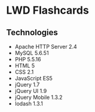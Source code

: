 # LWD Flashcards
## Technologies
- Apache HTTP Server 2.4
- MySQL 5.6.51
- PHP 5.5.16
- HTML 5
- CSS 2.1
- JavaScript ES5
- jQuery 1.7
- jQuery UI 1.9
- jQuery Mobile 1.3.2
- lodash 1.3.1
